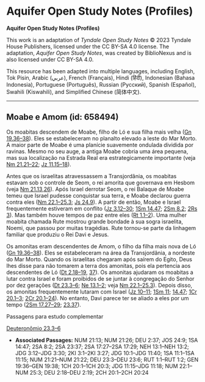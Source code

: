 # Aquifer Open Study Notes (Profiles)

**Aquifer Open Study Notes (Profiles)**

This work is an adaptation of *Tyndale Open Study Notes* © 2023 Tyndale House Publishers, licensed under the CC BY\-SA 4\.0 license. The adaptation, *Aquifer Open Study Notes*, was created by BiblioNexus and is also licensed under CC BY\-SA 4\.0\.

This resource has been adapted into multiple languages, including English, Tok Pisin, Arabic (عربي), French (Français), Hindi (हिंदी), Indonesian (Bahasa Indonesia), Portuguese (Português), Russian (Русский), Spanish (Español), Swahili (Kiswahili), and Simplified Chinese (简体中文).



--------------------------------

## Moabe e Amom (id: 658494)

Os moabitas descendem de Moabe, filho de Ló e sua filha mais velha ([Gn 19\.36–38](https://ref.ly/Gen19:36-Gen19:38)). Eles se estabeleceram no planalto elevado a leste do Mar Morto. A maior parte de Moabe é uma planície suavemente ondulada dividida por ravinas. Mesmo no seu auge, a antiga Moabe cobria uma área pequena, mas sua localização na Estrada Real era estrategicamente importante (veja [Nm 21\.21–22](https://ref.ly/Num21:21-Num21:22); [Jz 11\.15–18](https://ref.ly/Judg11:15-Judg11:18)).

Antes que os israelitas atravessassem a Transjordânia, os moabitas estavam sob o controle de Seom, o rei amorita que governava em Hesbom (veja [Nm 21\.13](https://ref.ly/Num21:13),[26](https://ref.ly/Num21:26)). Após Israel derrotar Seom, o rei Balaque de Moabe temeu que Israel pudesse conquistar sua terra, e Moabe declarou guerra contra eles ([Nm 22\.1–25\.3](https://ref.ly/Num22:1-Num25:3); [Js 24\.9](https://ref.ly/Josh24:9)). A partir de então, Moabe e Israel frequentemente estiveram em conflito ([Jz 3\.12–30](https://ref.ly/Judg3:12-Judg3:30); [1Sm 14\.47](https://ref.ly/1Sam14:47); [2Sm 8\.2](https://ref.ly/2Sam8:2); [2Rs 3](https://ref.ly/2Kgs3:1-2Kgs3:27)). Mas também houve tempos de paz entre eles ([Rt 1\.1–2](https://ref.ly/Ruth1:1-Ruth1:2)). Uma mulher moabita chamada Rute mostrou grande bondade à sua sogra israelita, Noemi, que passou por muitas tragédias. Rute tornou\-se parte da linhagem familiar que produziu o Rei Davi e Jesus.

Os amonitas eram descendentes de Amom, o filho da filha mais nova de Ló ([Gn 19\.36–38](https://ref.ly/Gen19:36-Gen19:38)). Eles se estabeleceram na área da Transjordânia, a nordeste do Mar Morto. Quando os israelitas chegaram após saírem do Egito, Deus lhes disse para não tomarem a terra dos amonitas, pois ela pertencia aos descendentes de Ló ([Dt 2\.18–19](https://ref.ly/Deut2:18-Deut2:19), [37](https://ref.ly/Deut2:37)). Os amonitas ajudaram os moabitas a lutar contra Israel e foram proibidos de se juntar à congregação do Senhor por dez gerações ([Dt 23\.3–6](https://ref.ly/Deut23:3-Deut23:6); [Ne 13\.1–2](https://ref.ly/Neh13:1-Neh13:2); veja [Nm 22\.1–25\.3](https://ref.ly/Num22:1-Num25:3)). Depois disso, os amonitas frequentemente lutaram com Israel ([Jz 10–11](https://ref.ly/Judg10:1-Judg11:40); [1Sm 11](https://ref.ly/1Sam11:1-1Sam11:15); [14\.47](https://ref.ly/1Sam14:47); [1Cr 20\.1–3](https://ref.ly/1Chr20:1-1Chr20:3); [2Cr 20\.1–24](https://ref.ly/2Chr20:1-2Chr20:24)). No entanto, Davi parece ter se aliado a eles por um tempo ([2Sm 17\.27–29](https://ref.ly/2Sam17:27-2Sam17:29); [23\.37](https://ref.ly/2Sam23:37)).

Passagens para estudo complementar

[Deuteronômio 23\.3–6](https://ref.ly/Deut23:3-Deut23:6)

* **Associated Passages:** NUM 21:13; NUM 21:26; DEU 2:37; JOS 24:9; 1SA 14:47; 2SA 8:2; 2SA 23:37; 2SA 17:27–2SA 17:29; NEH 13:1–NEH 13:2; JDG 3:12–JDG 3:30; 2KI 3:1–2KI 3:27; JDG 10:1–JDG 11:40; 1SA 11:1–1SA 11:15; NUM 21:21–NUM 21:22; DEU 23:3–DEU 23:6; RUT 1:1–RUT 1:2; GEN 19:36–GEN 19:38; 1CH 20:1–1CH 20:3; JDG 11:15–JDG 11:18; NUM 22:1–NUM 25:3; DEU 2:18–DEU 2:19; 2CH 20:1–2CH 20:24

